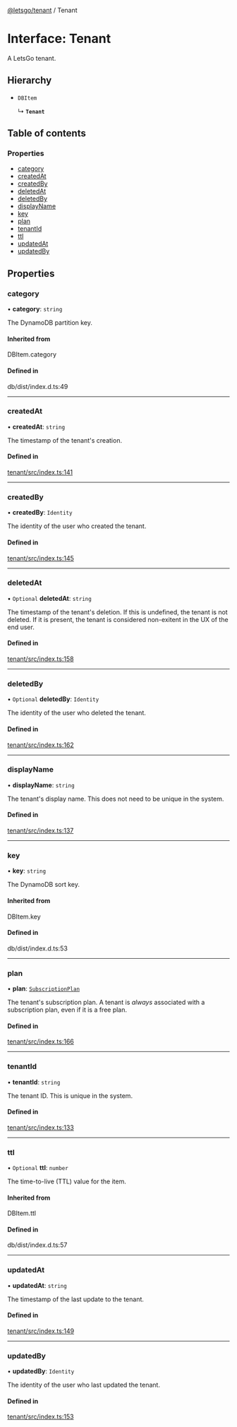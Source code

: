 [@letsgo/tenant](../README.md) / Tenant

# Interface: Tenant

A LetsGo tenant.

## Hierarchy

- `DBItem`

  ↳ **`Tenant`**

## Table of contents

### Properties

- [category](Tenant.md#category)
- [createdAt](Tenant.md#createdat)
- [createdBy](Tenant.md#createdby)
- [deletedAt](Tenant.md#deletedat)
- [deletedBy](Tenant.md#deletedby)
- [displayName](Tenant.md#displayname)
- [key](Tenant.md#key)
- [plan](Tenant.md#plan)
- [tenantId](Tenant.md#tenantid)
- [ttl](Tenant.md#ttl)
- [updatedAt](Tenant.md#updatedat)
- [updatedBy](Tenant.md#updatedby)

## Properties

### category

• **category**: `string`

The DynamoDB partition key.

#### Inherited from

DBItem.category

#### Defined in

db/dist/index.d.ts:49

___

### createdAt

• **createdAt**: `string`

The timestamp of the tenant's creation.

#### Defined in

[tenant/src/index.ts:141](https://github.com/47chapters/letsgo/blob/11c7e19/packages/tenant/src/index.ts#L141)

___

### createdBy

• **createdBy**: `Identity`

The identity of the user who created the tenant.

#### Defined in

[tenant/src/index.ts:145](https://github.com/47chapters/letsgo/blob/11c7e19/packages/tenant/src/index.ts#L145)

___

### deletedAt

• `Optional` **deletedAt**: `string`

The timestamp of the tenant's deletion. If this is undefined, the tenant is not deleted. If it is present,
the tenant is considered non-exitent in the UX of the end user.

#### Defined in

[tenant/src/index.ts:158](https://github.com/47chapters/letsgo/blob/11c7e19/packages/tenant/src/index.ts#L158)

___

### deletedBy

• `Optional` **deletedBy**: `Identity`

The identity of the user who deleted the tenant.

#### Defined in

[tenant/src/index.ts:162](https://github.com/47chapters/letsgo/blob/11c7e19/packages/tenant/src/index.ts#L162)

___

### displayName

• **displayName**: `string`

The tenant's display name. This does not need to be unique in the system.

#### Defined in

[tenant/src/index.ts:137](https://github.com/47chapters/letsgo/blob/11c7e19/packages/tenant/src/index.ts#L137)

___

### key

• **key**: `string`

The DynamoDB sort key.

#### Inherited from

DBItem.key

#### Defined in

db/dist/index.d.ts:53

___

### plan

• **plan**: [`SubscriptionPlan`](SubscriptionPlan.md)

The tenant's subscription plan. A tenant is _always_ associated with a subscription plan, even if it is a free plan.

#### Defined in

[tenant/src/index.ts:166](https://github.com/47chapters/letsgo/blob/11c7e19/packages/tenant/src/index.ts#L166)

___

### tenantId

• **tenantId**: `string`

The tenant ID. This is unique in the system.

#### Defined in

[tenant/src/index.ts:133](https://github.com/47chapters/letsgo/blob/11c7e19/packages/tenant/src/index.ts#L133)

___

### ttl

• `Optional` **ttl**: `number`

The time-to-live (TTL) value for the item.

#### Inherited from

DBItem.ttl

#### Defined in

db/dist/index.d.ts:57

___

### updatedAt

• **updatedAt**: `string`

The timestamp of the last update to the tenant.

#### Defined in

[tenant/src/index.ts:149](https://github.com/47chapters/letsgo/blob/11c7e19/packages/tenant/src/index.ts#L149)

___

### updatedBy

• **updatedBy**: `Identity`

The identity of the user who last updated the tenant.

#### Defined in

[tenant/src/index.ts:153](https://github.com/47chapters/letsgo/blob/11c7e19/packages/tenant/src/index.ts#L153)
